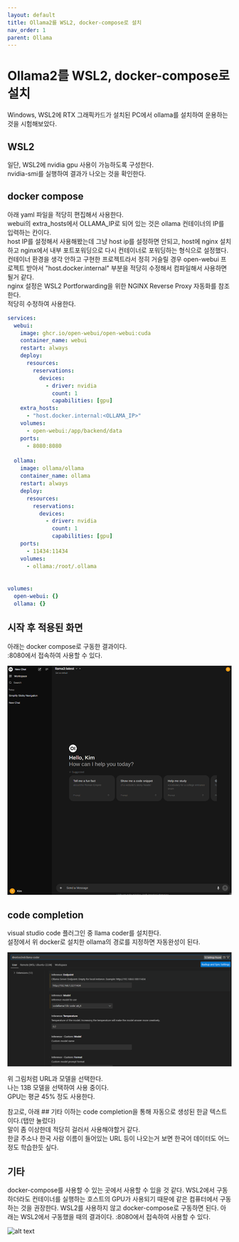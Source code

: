 ```yaml
---
layout: default
title: Ollama2를 WSL2, docker-compose로 설치
nav_order: 1
parent: Ollama
---
```

                

# Ollama2를 WSL2, docker-compose로 설치
Windows, WSL2에 RTX 그래픽카드가 설치된 PC에서 ollama를 설치하여 운용하는 것을 시험해보았다.

## WSL2
일단, WSL2에 nvidia gpu 사용이 가능하도록 구성한다.  
nvidia-smi를 실행하여 결과가 나오는 것을 확인한다.  

## docker compose
아래 yaml 파일을 적당히 편집해서 사용한다.  
webui의 extra_hosts에서 OLLAMA_IP로 되어 있는 것은 ollama 컨테이너의 IP를 입력하는 칸이다.  
host IP를 설정해서 사용해봤는데 그냥 host ip를 설정하면 안되고, 
host에 nginx 설치하고 nginx에서 내부 포트포워딩으로 다시 컨테이너로 포워딩하는 형식으로 설정했다.  
컨테이너 환경을 생각 안하고 구현한 프로젝트라서 정히 거슬릴 경우 open-webui 프로젝트 받아서 "host.docker.internal" 부분을 적당히 수정해서 컴파일해서 사용하면 될거 같다.  
nginx 설정은 WSL2 Portforwarding을 위한 NGINX Reverse Proxy 자동화를 참조한다.  
적당히 수정하여 사용한다.

```yaml
services:
  webui:
    image: ghcr.io/open-webui/open-webui:cuda
    container_name: webui
    restart: always
    deploy:
      resources:
        reservations:
          devices:
            - driver: nvidia
              count: 1
              capabilities: [gpu]
    extra_hosts:
      - "host.docker.internal:<OLLAMA_IP>"
    volumes:
      - open-webui:/app/backend/data
    ports:
      - 8080:8080

  ollama:
    image: ollama/ollama
    container_name: ollama
    restart: always
    deploy:
      resources:
        reservations:
          devices:
            - driver: nvidia
              count: 1
              capabilities: [gpu]
    ports:
      - 11434:11434
    volumes:
      - ollama:/root/.ollama


volumes:
  open-webui: {}
  ollama: {}
```

## 시작 후 적용된 화면
아래는 docker compose로 구동한 결과이다.  
<IP>:8080에서 접속하여 사용할 수 있다.  

![alt text](image.png)

## code completion
visual studio code 플러그인 중 llama coder를 설치한다.  
설정에서 위 docker로 설치한 ollama의 경로를 지정하면 자동완성이 된다.  

![alt text](image-1.png)

위 그림처럼 URL과 모델을 선택한다.  
나는 13B 모델을 선택하여 사용 중이다.  
GPU는 평균 45% 정도 사용한다.  

참고로, 아래 ## 기타 이하는 code completion을 통해 자동으로 생성된 한글 텍스트이다.(탭만 눌렀다)  
말이 좀 이상한데 적당히 걸러서 사용해야할거 같다.  
한글 주소나 한국 사람 이름이 들어있는 URL 등이 나오는거 보면 한국어 데이터도 어느 정도 학습한듯 싶다.  


## 기타
docker-compose를 사용할 수 있는 곳에서 사용할 수 있을 것 같다.
WSL2에서 구동하더라도 컨테이너를 실행하는 호스트의 GPU가 사용되기 때문에 같은 컴퓨터에서 구동하는 것을 권장한다.
WSL2를 사용하지 않고 docker-compose로 구동하면 된다.
아래는 WSL2에서 구동했을 때의 결과이다.
<IP>:8080에서 접속하여 사용할 수 있다.

![alt text](image2.png)

